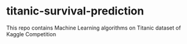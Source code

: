 # titanic-survival-prediction
This repo contains Machine Learning algorithms on Titanic dataset of Kaggle Competition 

